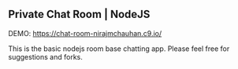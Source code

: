 ## Private Chat Room  | NodeJS

DEMO: https://chat-room-nirajmchauhan.c9.io/

This is the basic nodejs room base chatting app. Please feel free for suggestions and forks.
